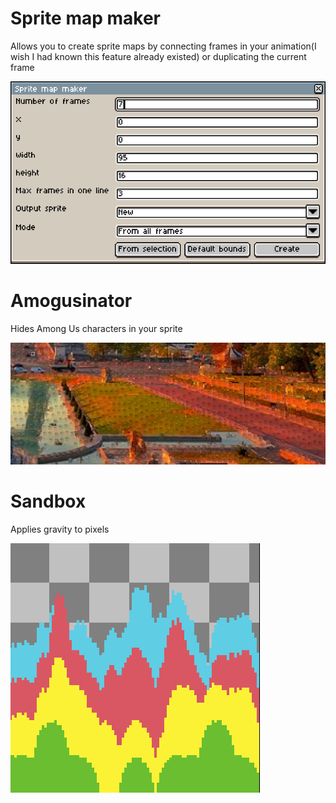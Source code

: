 # Sprite map maker
Allows you to create sprite maps by connecting frames in your animation(I wish I had known this feature already existed) or duplicating the current frame

![Screenshot](spriteMapMaker.png)

# Amogusinator
Hides Among Us characters in your sprite

![Screenshot](amogusInator.png)

# Sandbox
Applies gravity to pixels

![Screenshot](sandbox.png)
